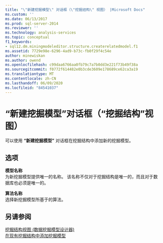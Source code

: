 ```yaml
---
title: "\"新建挖掘模型\" 对话框（\"挖掘结构\" 视图） |Microsoft Docs"
ms.custom: ''
ms.date: 06/13/2017
ms.prod: sql-server-2014
ms.reviewer: ''
ms.technology: analysis-services
ms.topic: conceptual
f1_keywords:
- sql12.dm.miningmodeleditor.structure.createrelatedmodel.f1
ms.assetid: 7729e98e-6296-4ad9-b73c-fb0f29f4c54e
author: minewiskan
ms.author: owend
ms.openlocfilehash: c99daa6766aa0fb79c7a7b0dd3e221f73b49f38a
ms.sourcegitcommit: f0772f614482e0b3cde3609e178689ce62ca3a19
ms.translationtype: MT
ms.contentlocale: zh-CN
ms.lasthandoff: 06/09/2020
ms.locfileid: "84541037"
---
```

# <a name="new-mining-model-dialog-box-mining-structure-view"></a>“新建挖掘模型”对话框（“挖掘结构”视图）
  可以使用 **“新建挖掘模型”** 对话框在挖掘结构中添加新的挖掘模型。  
  
## <a name="options"></a>选项  
 **模型名称**  
 为新挖掘模型提供唯一的名称。 该名称不仅对于挖掘结构是唯一的，而且对于数据库也必须是唯一的。  
  
 **算法名称**  
 选择新挖掘模型所基于的算法。  
  
## <a name="see-also"></a>另请参阅  
 [挖掘结构视图 &#40;数据挖掘模型设计器&#41;](mining-structure-view-data-mining-model-designer.md)   
 [在现有挖掘结构中添加挖掘模型](data-mining/add-a-mining-model-to-an-existing-mining-structure.md)  
  
  
